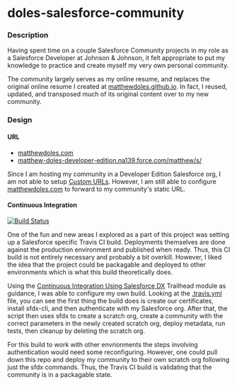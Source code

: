 # doles-salesforce-community

### Description

Having spent time on a couple Salesforce Community projects in my role as a Salesforce Developer at Johnson &amp; Johnson, it felt appropriate to put my knowledge to practice and create myself my very own personal community.

The community largely serves as my online resume, and replaces the original online resume I created at [matthewdoles.github.io](https://matthewdoles.github.io). In fact, I reused, updated, and transposed much of its original content over to my new community.

### Design

#### URL

- [matthewdoles.com](http://matthewdoles.com/)
- [matthew-doles-developer-edition.na139.force.com/matthew/s/](https://matthew-doles-developer-edition.na139.force.com/matthew/s/)

Since I am hosting my community in a Developer Edition Salesforce org, I am not able to setup [Custom URLs](https://help.salesforce.com/articleView?id=custom_url_add.htm&type=5). However, I am still able to configure [matthewdoles.com](http://matthewdoles.com/) to forward to my community's static URL.

#### Continuous Integration

[![Build Status](https://travis-ci.com/matthewdoles/doles-salesforce-community.svg?branch=master)](https://travis-ci.com/matthewdoles/doles-salesforce-community)

One of the fun and new areas I explored as a part of this project was setting up a Salesforce specific Travis CI build. Deployments themselves are done against the production environment and published when ready. Thus, this CI build is not entirely necessary and probably a bit overkill. However, I liked the idea that the project could be packagable and deployed to other environments which is what this build theoretically does.

Using the [Continuous Integration Using Salesforce DX](https://trailhead.salesforce.com/content/learn/modules/sfdx_travis_ci) Trailhead module as guidance, I was able to configure my own build. Looking at the [.travis.yml](./.travis.yml) file, you can see the first thing the build does is create our certificates, install sfdx-cli, and then authenticate with my Salesforce org. After that, the script then uses sfdx to create a scratch org, create a community with the correct parameters in the newly created scratch org, deploy metadata, run tests, then cleanup by deleting the scratch org.

For this build to work with other envrionments the steps involving authentication would need some reconfiguring. However, one could pull down this repo and deploy my community to their own scratch org following just the sfdx commands. Thus, the Travis CI build is validating that the community is in a packagable state.
